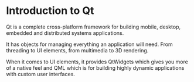 # Introduction to Qt

Qt is a complete cross-platform framework for building mobile, desktop, embedded and distributed systems applications.

It has objects for managing everything an application will need. From threading to UI elements, from multimedia to 3D rendering.

When it comes to UI elements, it provides QtWidgets which gives you more of a native feel and QML which is for building highly dynamic applications with custom user interfaces.
